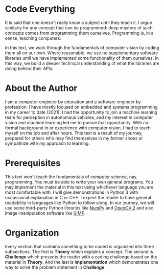 # Code Everything

It is said that one doesn't really know a subject until they teach it. I argue
similarly for any concept that can be programmed: deep mastery of such concepts
comes from programming them ourselves. Programming is, in a sense, teaching
computers.

In this text, we work through the fundamentals of computer vision by coding them
all on our own. Where reasonable, we use no supplementary software libraries
until we have implemented some functionality of them ourselves. In this way, we
build a deeper technical understanding of what the libraries are doing behind
their APIs.

# About the Author

I am a computer engineer by education and a software engineer by profession. I
have mostly focused on embedded and systems programming in my career to date
(2021). I had the opportunity to join a machine learning team for perception in
autonomous vehicles, and my interest in computer vision and machine learning led
me to pursue that opportunity. With no formal background in or experience with
computer vision, I had to teach myself on the job and after hours. This text is
a result of my journey, prepared for others who may find themselves in my former
shoes or sympathize with my approach to learning.

# Prerequisites

This text won't teach the fundamentals of computer science, nay, programming.
You must be able to write your own general programs. You may implement the
material in this text using whichever language you are most comfortable with. I
will give demonstrations in Python 3 with occassional explanation in C or C++. I
expect the reader to have general readability in languages like Python to follow
along. In our journey, we will use some third-party Python libraries like
[NumPy](https://numpy.org/) and [OpenCV 2](https://opencv.org/) and also
image-manipulation software like [GIMP](https://www.gimp.org/).

# Organization

Every section that contains something to be coded is organized into three
subsections. The first is **Theory** which explains a concept. The second is
**Challenge** which presents the reader with a coding challenge based on the
material in **Theory**. And the last is **Implementation** which demonstrates
one way to solve the problem statement in **Challenge**.
